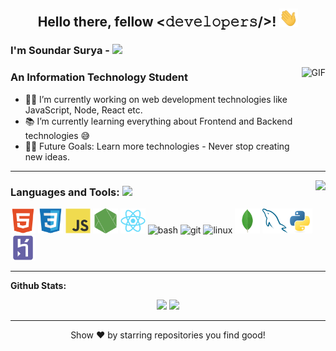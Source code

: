 <h2 align="center"> Hello there, fellow <𝚍𝚎𝚟𝚎𝚕𝚘𝚙𝚎𝚛𝚜/>! <img src="https://github.com/ABSphreak/ABSphreak/blob/master/gifs/Hi.gif" width="30px"></h2>


### I'm Soundar Surya - <img src="https://github.com/SrishtiSinghD/SrishtiSinghD/blob/master/tenor%20(2).gif" width="90px">

<img align="right" alt="GIF" height="160px" src="https://media.giphy.com/media/du3J3cXyzhj75IOgvA/giphy.gif" />
  <!--img align="right" alt="GIF" src="https://github.com/abhisheknaiidu/abhisheknaiidu/blob/master/code.gif?raw=true" width="300" height="320" /11-->
  
### An Information Technology Student  

- 👨‍💻 I’m currently working on web development technologies like JavaScript, Node, React etc.
- 📚 I’m currently learning everything about Frontend and Backend technologies 😅
- 💪🏼 Future Goals: Learn more technologies - Never stop creating new ideas.

  
---

<img align="right" src="http://estruyf-github.azurewebsites.net/api/VisitorHit?user=soundar-surya&countColorcountColor&countColor=%237B1E7B"/>

 ### Languages and Tools: <img src="https://media.giphy.com/media/WUlplcMpOCEmTGBtBW/giphy.gif" width="30">
<p align="left"><img src="https://github.com/devicons/devicon/blob/master/icons/html5/html5-plain.svg" alt="html5" width="40" height="40"/> <img src="https://github.com/devicons/devicon/blob/master/icons/css3/css3-original.svg" alt="css3" width="40" height="40"/> <img src="https://github.com/devicons/devicon/blob/master/icons/javascript/javascript-original.svg" alt="javascript" width="40" height="40"/> <img src="https://github.com/devicons/devicon/blob/master/icons/nodejs/nodejs-plain.svg" alt="nodejs" width="40" height="40"/> <img src="https://github.com/devicons/devicon/blob/master/icons/react/react-original.svg" alt="react" width="40" height="40"/> <img src="https://www.vectorlogo.zone/logos/gnu_bash/gnu_bash-icon.svg" alt="bash" width="40" height="40"/> <img src="https://www.vectorlogo.zone/logos/git-scm/git-scm-icon.svg" alt="git" width="40" height="40"/> <img src="https://devicons.github.io/devicon/devicon.git/icons/linux/linux-original.svg" alt="linux" width="40" height="40"/> <img src="https://github.com/devicons/devicon/blob/master/icons/mongodb/mongodb-original.svg" alt="mongodb" width="40" height="40"/> <img src="https://github.com/devicons/devicon/blob/master/icons/mysql/mysql-original.svg" alt="mysql" width="40" height="40"/><img src="https://github.com/devicons/devicon/blob/master/icons/python/python-original.svg" alt="python" width="40" height="40"/> <img src="https://github.com/devicons/devicon/blob/master/icons/heroku/heroku-plain.svg" alt="heroku" width="40" height="40"/> 

 ---
 
**Github Stats:**

<p align="center">
  
  <img height="200px" src="https://github-readme-stats.vercel.app/api?username=soundar-surya&hide=stars&show_icons=true&theme=dracula&line_height=32">
  <img height="200px" src="https://github-readme-stats.vercel.app/api/top-langs/?username=soundar-surya&count_private=true&theme=dracula">

</p>

 ---
 
<!--p align="center">
  <i>Let's connect and chat! Find me on the web...</i-->
 
 
  
 <!--[![Gmail Badge](https://img.shields.io/badge/-soundarsurya-c14438?style=flat-square&logo=Gmail&logoColor=white&link=mailto:soundarsurya58@gmail.com)](mailto:soundarsurya58@gmail.com)
 -->

  <p align="center">
    Show ❤️ by starring repositories you find good! 
    
  </p>
</p>
